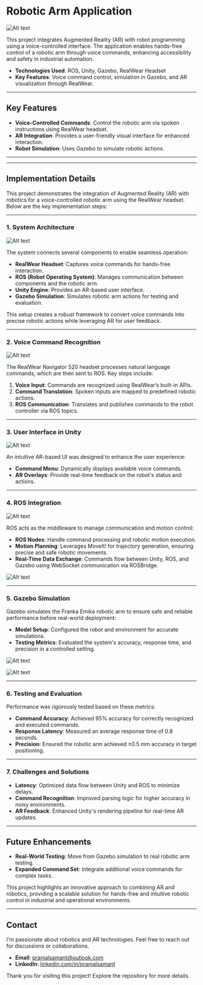 # Robotic Arm Application

![Alt text](assets/images/RW_headset_operator_both.png)

This project integrates Augmented Reality (AR) with robot programming using a voice-controlled interface. The application enables hands-free control of a robotic arm through voice commands, enhancing accessibility and safety in industrial automation.

- **Technologies Used**: ROS, Unity, Gazebo, RealWear Headset
- **Key Features**: Voice command control, simulation in Gazebo, and AR visualization through RealWear.

---

## Key Features
- **Voice-Controlled Commands**: Control the robotic arm via spoken instructions using RealWear headset.
- **AR Integration**: Provides a user-friendly visual interface for enhanced interaction.
- **Robot Simulation**: Uses Gazebo to simulate robotic actions.

---

---

## Implementation Details

This project demonstrates the integration of Augmented Reality (AR) with robotics for a voice-controlled robotic arm using the RealWear headset. Below are the key implementation steps:

---

### 1. System Architecture

![Alt text](assets/images/Slide3.jpg)

The system connects several components to enable seamless operation:
- **RealWear Headset**: Captures voice commands for hands-free interaction.
- **ROS (Robot Operating System)**: Manages communication between components and the robotic arm.
- **Unity Engine**: Provides an AR-based user interface.
- **Gazebo Simulation**: Simulates robotic arm actions for testing and evaluation.

This setup creates a robust framework to convert voice commands into precise robotic actions while leveraging AR for user feedback.

---

### 2. Voice Command Recognition

![Alt text](assets/images/cmd_pub_flow.png)

The RealWear Navigator 520 headset processes natural language commands, which are then sent to ROS. Key steps include:
1. **Voice Input**: Commands are recognized using RealWear’s built-in APIs.
2. **Command Translation**: Spoken inputs are mapped to predefined robotic actions.
3. **ROS Communication**: Translates and publishes commands to the robot controller via ROS topics.

---

### 3. User Interface in Unity

![Alt text](assets/images/robot_control_scene.png)

An intuitive AR-based UI was designed to enhance the user experience:
- **Command Menu**: Dynamically displays available voice commands.
- **AR Overlays**: Provide real-time feedback on the robot's status and actions.

---

### 4. ROS Integration

![Alt text](assets/images/connection_unity_flow.png)

ROS acts as the middleware to manage communication and motion control:
- **ROS Nodes**: Handle command processing and robotic motion execution.
- **Motion Planning**: Leverages MoveIt! for trajectory generation, ensuring precise and safe robotic movements.
- **Real-Time Data Exchange**: Commands flow between Unity, ROS, and Gazebo using WebSocket communication via ROSBridge.

![Alt text](assets/images/common_control_flow.png)

---

### 5. Gazebo Simulation

Gazebo simulates the Franka Emika robotic arm to ensure safe and reliable performance before real-world deployment:
- **Model Setup**: Configured the robot and environment for accurate simulations.
- **Testing Metrics**: Evaluated the system's accuracy, response time, and precision in a controlled setting.

![Alt text](assets/images/robot_simulation.png)

![Alt text](assets/images/robot_accuracy_endeffector.png)

---

### 6. Testing and Evaluation

Performance was rigorously tested based on these metrics:
- **Command Accuracy**: Achieved 95% accuracy for correctly recognized and executed commands.
- **Response Latency**: Measured an average response time of 0.8 seconds.
- **Precision**: Ensured the robotic arm achieved ±0.5 mm accuracy in target positioning.

---

### 7. Challenges and Solutions

- **Latency**: Optimized data flow between Unity and ROS to minimize delays.
- **Command Recognition**: Improved parsing logic for higher accuracy in noisy environments.
- **AR Feedback**: Enhanced Unity's rendering pipeline for real-time AR updates.

---

## Future Enhancements
- **Real-World Testing**: Move from Gazebo simulation to real robotic arm testing.
- **Expanded Command Set**: Integrate additional voice commands for complex tasks.

This project highlights an innovative approach to combining AR and robotics, providing a scalable solution for hands-free and intuitive robotic control in industrial and operational environments.

---

## Contact
I'm passionate about robotics and AR technologies. Feel free to reach out for discussions or collaborations.

- **Email**: pranjalsamant@outlook.com
- **LinkedIn**: [linkedin.com/in/pranjalsamant](https://www.linkedin.com/in/pranjalsamant)

Thank you for visiting this project! Explore the repository for more details.
